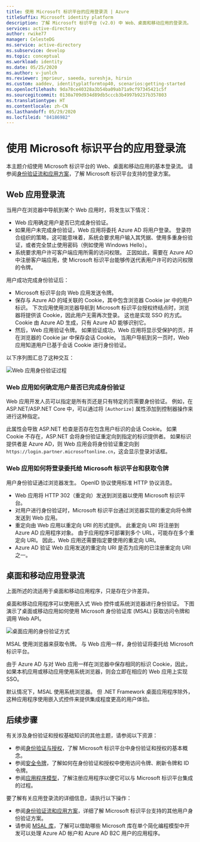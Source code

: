 ```yaml
---
title: 使用 Microsoft 标识平台的应用登录流 | Azure
titleSuffix: Microsoft identity platform
description: 了解 Microsoft 标识平台 (v2.0) 中 Web、桌面和移动应用的登录流。
services: active-directory
author: rwike77
manager: CelesteDG
ms.service: active-directory
ms.subservice: develop
ms.topic: conceptual
ms.workload: identity
ms.date: 05/25/2020
ms.author: v-junlch
ms.reviewer: jmprieur, saeeda, sureshja, hirsin
ms.custom: aaddev, identityplatformtop40, scenarios:getting-started
ms.openlocfilehash: 9da78ce40328a3b54ba09ab71a9cf97345421c5f
ms.sourcegitcommit: 0130a709d934d89db5cccb3b4997b9237b357803
ms.translationtype: HT
ms.contentlocale: zh-CN
ms.lasthandoff: 05/29/2020
ms.locfileid: "84186982"
---
```

# <a name="app-sign-in-flow-with-microsoft-identity-platform"></a>使用 Microsoft 标识平台的应用登录流

本主题介绍使用 Microsoft 标识平台的 Web、桌面和移动应用的基本登录流。 请参阅[身份验证流和应用方案](authentication-flows-app-scenarios.md)，了解 Microsoft 标识平台支持的登录方案。

## <a name="web-app-sign-in-flow"></a>Web 应用登录流

当用户在浏览器中导航到某个 Web 应用时，将发生以下情况：

* Web 应用确定用户是否已完成身份验证。
* 如果用户未完成身份验证，Web 应用将委托 Azure AD 将用户登录。 登录符合组织的策略，这可能意味着，系统会要求用户输入其凭据、使用多重身份验证，或者完全禁止使用密码（例如使用 Windows Hello）。
* 系统要求用户许可客户端应用所需的访问权限。 正因如此，需要在 Azure AD 中注册客户端应用，使 Microsoft 标识平台能够传送代表用户许可的访问权限的令牌。

用户成功完成身份验证后：

* Microsoft 标识平台向 Web 应用发送令牌。
* 保存与 Azure AD 的域关联的 Cookie，其中包含浏览器 Cookie jar 中的用户标识。 下次应用使用浏览器导航到 Microsoft 标识平台授权终结点时，浏览器将提供该 Cookie，因此用户无需再次登录。 这也是实现 SSO 的方式。 Cookie 由 Azure AD 生成，只有 Azure AD 能够识别它。
* 然后，Web 应用验证令牌。 如果验证成功，Web 应用将显示受保护的页，并在浏览器的 Cookie jar 中保存会话 Cookie。 当用户导航到另一页时，Web 应用知道用户已基于会话 Cookie 进行身份验证。

以下序列图汇总了这种交互：

![Web 应用身份验证过程](./media/authentication-scenarios/web-app-how-it-appears-to-be.png)

### <a name="how-a-web-app-determines-if-the-user-is-authenticated"></a>Web 应用如何确定用户是否已完成身份验证

Web 应用开发人员可以指定是所有页还是只有特定的页需要身份验证。 例如，在 ASP.NET/ASP.NET Core 中，可以通过将 `[Authorize]` 属性添加到控制器操作来进行这种指定。

此属性会导致 ASP.NET 检查是否存在包含用户标识的会话 Cookie。 如果 Cookie 不存在，ASP.NET 会将身份验证重定向到指定的标识提供者。 如果标识提供者是 Azure AD，则 Web 应用会将身份验证重定向到 `https://login.partner.microsoftonline.cn`，这会显示登录对话框。

### <a name="how-a-web-app-delegates-sign-in-to-microsoft-identity-platform-and-obtains-a-token"></a>Web 应用如何将登录委托给 Microsoft 标识平台和获取令牌

用户身份验证通过浏览器发生。 OpenID 协议使用标准 HTTP 协议消息。

* Web 应用将 HTTP 302（重定向）发送到浏览器以使用 Microsoft 标识平台。
* 对用户进行身份验证时，Microsoft 标识平台通过浏览器实现的重定向将令牌发送到 Web 应用。
* 重定向由 Web 应用以重定向 URI 的形式提供。 此重定向 URI 将注册到 Azure AD 应用程序对象。 由于应用程序可部署到多个 URL，可能存在多个重定向 URI。 因此，Web 应用还需要指定要使用的重定向 URI。
* Azure AD 验证 Web 应用发送的重定向 URI 是否为应用的已注册重定向 URI 之一。

## <a name="desktop-and-mobile-app-sign-in-flow"></a>桌面和移动应用登录流

上面所述的流适用于桌面和移动应用程序，只是存在少许差异。

桌面和移动应用程序可以使用嵌入式 Web 控件或系统浏览器进行身份验证。 下图演示了桌面或移动应用如何使用 Microsoft 身份验证库 (MSAL) 获取访问令牌和调用 Web API。

![桌面应用的身份验证方式](./media/authentication-scenarios/desktop-app-how-it-appears-to-be.png)

MSAL 使用浏览器来获取令牌。 与 Web 应用一样，身份验证将委托给 Microsoft 标识平台。

由于 Azure AD 与对 Web 应用一样在浏览器中保存相同的标识 Cookie，因此，如果本机应用或移动应用使用系统浏览器，则会立即在相应的 Web 应用上实现 SSO。

默认情况下，MSAL 使用系统浏览器。 但 .NET Framework 桌面应用程序除外，这种应用程序使用嵌入式控件来提供集成程度更高的用户体验。

## <a name="next-steps"></a>后续步骤

有关涉及身份验证和授权基础知识的其他主题，请参阅以下资源：

* 参阅[身份验证与授权](authentication-vs-authorization.md)，了解 Microsoft 标识平台中身份验证和授权的基本概念。
* 参阅[安全令牌](security-tokens.md)，了解如何在身份验证和授权中使用访问令牌、刷新令牌和 ID 令牌。
* 参阅[应用程序模型](application-model.md)，了解注册应用程序以便它可以与 Microsoft 标识平台集成的过程。

要了解有关应用登录流的详细信息，请执行以下操作：

* 参阅[身份验证流和应用方案](authentication-flows-app-scenarios.md)，详细了解 Microsoft 标识平台支持的其他用户身份验证方案。
* 请参阅 [MSAL 库](msal-overview.md)，了解可以借助哪些 Microsoft 库在单个简化编程模型中开发可以处理 Azure AD 帐户和 Azure AD B2C 用户的应用程序。

